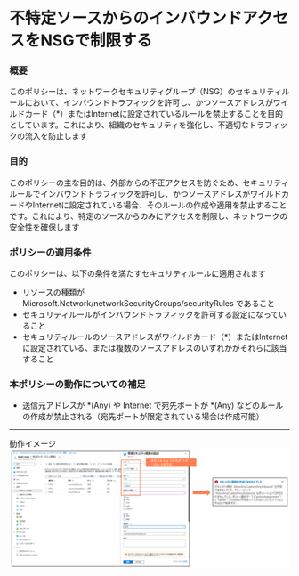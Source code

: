 # 不特定ソースからのインバウンドアクセスをNSGで制限する

### 概要
このポリシーは、ネットワークセキュリティグループ（NSG）のセキュリティルールにおいて、インバウンドトラフィックを許可し、かつソースアドレスがワイルドカード（*）またはInternetに設定されているルールを禁止することを目的としています。これにより、組織のセキュリティを強化し、不適切なトラフィックの流入を防止します

### 目的
このポリシーの主な目的は、外部からの不正アクセスを防ぐため、セキュリティルールでインバウンドトラフィックを許可し、かつソースアドレスがワイルドカードやInternetに設定されている場合、そのルールの作成や適用を禁止することです。これにより、特定のソースからのみにアクセスを制限し、ネットワークの安全性を確保します

### ポリシーの適用条件
このポリシーは、以下の条件を満たすセキュリティルールに適用されます
- リソースの種類が Microsoft.Network/networkSecurityGroups/securityRules であること
- セキュリティルールがインバウンドトラフィックを許可する設定になっていること
- セキュリティルールのソースアドレスがワイルドカード（*）またはInternetに設定されている、または複数のソースアドレスのいずれかがそれらに該当すること

### 本ポリシーの動作についての補足
- 送信元アドレスが *(Any) や Internet で宛先ポートが *(Any) などのルールの作成が禁止される（宛先ポートが限定されている場合は作成可能）

----
動作イメージ
![](images/deny-nsg-inbound-allow-all_policy_01.png)